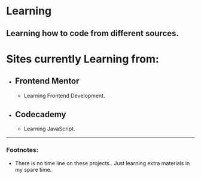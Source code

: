 # Learning
Learning how to code from different sources.
---
# Sites currently Learning from:

- ## Frontend Mentor
    - Learning Frontend Development.
- ## Codecademy
    - Learning JavaScript.

---
### Footnotes:
- There is no time line on these projects.. Just learning extra materials in my spare time.